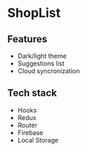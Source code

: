 # ShopList

## Features

- Dark/light theme
- Suggestions list
- Cloud syncronization

## Tech stack
-   Hooks
-   Redux
-   Router
-   Firebase
-   Local Storage
